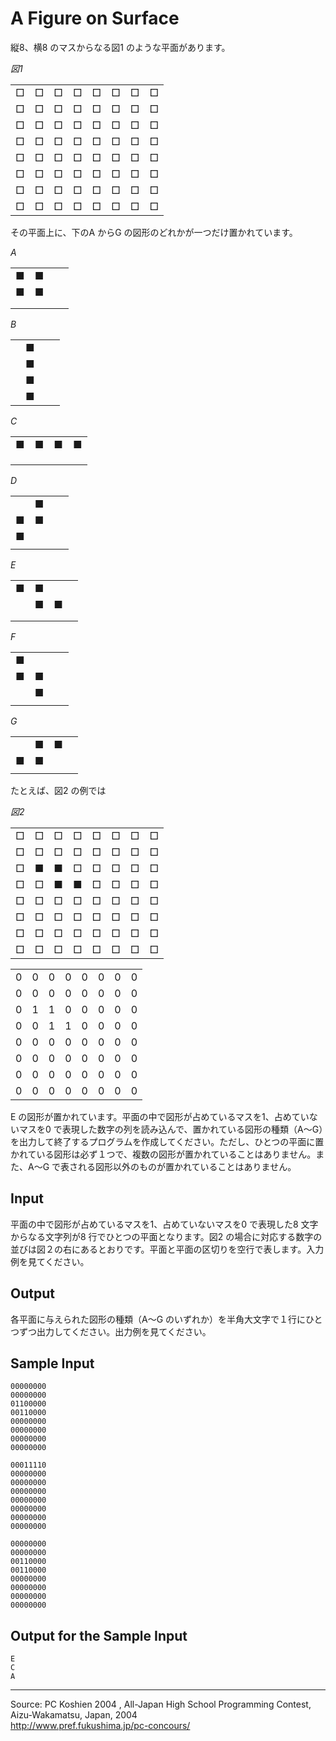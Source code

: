 # A Figure on Surface

縦8、横8 のマスからなる図1 のような平面があります。   

*図1*

|     |     |     |     |     |     |     |     |
|-----|-----|-----|-----|-----|-----|-----|-----|
|  □  |  □  |  □  |  □  |  □  |  □  |  □  |  □  |
|  □  |  □  |  □  |  □  |  □  |  □  |  □  |  □  |
|  □  |  □  |  □  |  □  |  □  |  □  |  □  |  □  |
|  □  |  □  |  □  |  □  |  □  |  □  |  □  |  □  |
|  □  |  □  |  □  |  □  |  □  |  □  |  □  |  □  |
|  □  |  □  |  □  |  □  |  □  |  □  |  □  |  □  |
|  □  |  □  |  □  |  □  |  □  |  □  |  □  |  □  |
|  □  |  □  |  □  |  □  |  □  |  □  |  □  |  □  |

その平面上に、下のA からG の図形のどれかが一つだけ置かれています。

*A*

|     |     |     |     |
|-----|-----|-----|-----|
|  ■  |  ■  |     |     |
|  ■  |  ■  |     |     |
|     |     |     |     |
|     |     |     |     |

*B*

|     |     |     |     |
|-----|-----|-----|-----|
|     |  ■  |     |     |
|     |  ■  |     |     |
|     |  ■  |     |     |
|     |  ■  |     |     |

*C*

|     |     |     |     |
|-----|-----|-----|-----|
|  ■  |  ■  |  ■  |  ■  |
|     |     |     |     |
|     |     |     |     |
|     |     |     |     |

*D*

|     |     |     |     |
|-----|-----|-----|-----|
|     |  ■  |     |     |
|  ■  |  ■  |     |     |
|  ■  |     |     |     |
|     |     |     |     |

*E*

|     |     |     |     |
|-----|-----|-----|-----|
|  ■  |  ■  |     |     |
|     |  ■  |  ■  |     |
|     |     |     |     |
|     |     |     |     |

*F*

|     |     |     |     |
|-----|-----|-----|-----|
|  ■  |     |     |     |
|  ■  |  ■  |     |     |
|     |  ■  |     |     |
|     |     |     |     |

*G*

|     |     |     |     |
|-----|-----|-----|-----|
|     |  ■  |  ■  |     |
|  ■  |  ■  |     |     |
|     |     |     |     |

たとえば、図2 の例では   

*図2*

|     |     |     |     |     |     |     |     |
|-----|-----|-----|-----|-----|-----|-----|-----|
|  □  |  □  |  □  |  □  |  □  |  □  |  □  |  □  |
|  □  |  □  |  □  |  □  |  □  |  □  |  □  |  □  |
|  □  |  ■  |  ■  |  □  |  □  |  □  |  □  |  □  |
|  □  |  □  |  ■  |  ■  |  □  |  □  |  □  |  □  |
|  □  |  □  |  □  |  □  |  □  |  □  |  □  |  □  |
|  □  |  □  |  □  |  □  |  □  |  □  |  □  |  □  |
|  □  |  □  |  □  |  □  |  □  |  □  |  □  |  □  |
|  □  |  □  |  □  |  □  |  □  |  □  |  □  |  □  |

|     |     |     |     |     |     |     |     |
|-----|-----|-----|-----|-----|-----|-----|-----|
|  0  |  0  |  0  |  0  |  0  |  0  |  0  |  0  |
|  0  |  0  |  0  |  0  |  0  |  0  |  0  |  0  |
|  0  |  1  |  1  |  0  |  0  |  0  |  0  |  0  |
|  0  |  0  |  1  |  1  |  0  |  0  |  0  |  0  |
|  0  |  0  |  0  |  0  |  0  |  0  |  0  |  0  |
|  0  |  0  |  0  |  0  |  0  |  0  |  0  |  0  |
|  0  |  0  |  0  |  0  |  0  |  0  |  0  |  0  |
|  0  |  0  |  0  |  0  |  0  |  0  |  0  |  0  |


E の図形が置かれています。平面の中で図形が占めているマスを1、占めていないマスを0 で表現した数字の列を読み込んで、置かれている図形の種類（A〜G）を出力して終了するプログラムを作成してください。ただし、ひとつの平面に置かれている図形は必ず１つで、複数の図形が置かれていることはありません。また、A〜G で表される図形以外のものが置かれていることはありません。

## Input

平面の中で図形が占めているマスを1、占めていないマスを0 で表現した8 文字からなる文字列が8 行でひとつの平面となります。図2 の場合に対応する数字の並びは図２の右にあるとおりです。平面と平面の区切りを空行で表します。入力例を見てください。

## Output

各平面に与えられた図形の種類（A〜G のいずれか）を半角大文字で１行にひとつずつ出力してください。出力例を見てください。

## Sample Input

    00000000
    00000000
    01100000
    00110000
    00000000
    00000000
    00000000
    00000000

    00011110
    00000000
    00000000
    00000000
    00000000
    00000000
    00000000
    00000000

    00000000
    00000000
    00110000
    00110000
    00000000
    00000000
    00000000
    00000000

## Output for the Sample Input

    E
    C
    A

* * *

Source: PC Koshien 2004 , All-Japan High School Programming Contest, Aizu-Wakamatsu, Japan, 2004   
<http://www.pref.fukushima.jp/pc-concours/>
